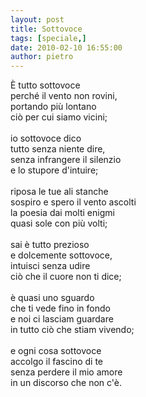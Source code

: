```yaml
---
layout: post
title: Sottovoce
tags: [speciale,]
date: 2010-02-10 16:55:00
author: pietro
---
```

È tutto sottovoce<br/>perché il vento non rovini,<br/>portando più lontano<br/>ciò per cui siamo vicini;<br/><br/>io sottovoce dico<br/>tutto senza niente dire,<br/>senza infrangere il silenzio<br/>e lo stupore d'intuire;<br/><br/>riposa le tue ali stanche<br/>sospiro e spero il vento ascolti<br/>la poesia dai molti enigmi<br/>quasi sole con più volti;<br/><br/>sai è tutto prezioso<br/>e dolcemente sottovoce,<br/>intuisci senza udire<br/>ciò che il cuore non ti dice;<br/><br/>è quasi uno sguardo<br/>che ti vede fino in fondo<br/>e noi ci lasciam guardare<br/>in tutto ciò che stiam vivendo;<br/><br/>e ogni cosa sottovoce<br/>accolgo il fascino di te<br/>senza perdere il mio amore<br/>in un discorso che non c'è.
